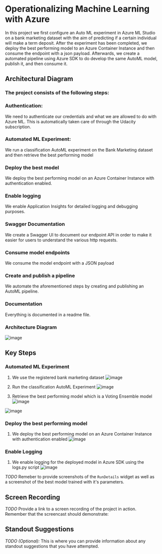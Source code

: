 

# Operationalizing Machine Learning with Azure

In this project we first configure an Auto ML experiment in Azure ML Studio on a bank marketing dataset with the aim of predicting if a certain individual will make a term deposit. After the experiment has been completed, we deploy the best performing model to an Azure Container Instance and then consume the endpoint with a json payload. Afterwards, we create a automated pipeline using Azure SDK to do develop the same AutoML model, publish it, and then consume it.

## Architectural Diagram

### The project consists of the following steps:

### Authentication: 
We need to authenticate our credentials and what we are allowed to do with Azure ML. This is automatically taken care of through the Udacity subscription.

### Automated ML Experiment:
We run a classification AutoML experiment on the Bank Marketing dataset and then retrieve the best performing model

### Deploy the best model
We deploy the best performing model on an Azure Container Instance with authentication enabled.

### Enable logging
We enable Application Insights for detailed logging and debugging purposes.

### Swagger Documentation
We create a Swagger UI to document our endpoint API in order to make it easier for users to understand the various http requests.

### Consume model endpoints
We consume the model endpoint with a JSON payload

### Create and publish a pipeline
We automate the aforementioned steps by creating and publishing an AutoML pipeline.

### Documentation
Everything is documented in a readme file.

### Architecture Diagram
![image](https://user-images.githubusercontent.com/38438203/121116307-4f30c800-c7e4-11eb-92e3-8078b006f251.png)

## Key Steps

### Automated ML Experiment

  1. We use the registered bank marketing dataset
  ![image](https://user-images.githubusercontent.com/38438203/121117947-fc0c4480-c7e6-11eb-8f75-12b5edde0203.png)
  
  2. Run the classification AutoML Experiment
  ![image](https://user-images.githubusercontent.com/38438203/121118109-4988b180-c7e7-11eb-89ab-742c740db86d.png)

  3. Retrieve the best performing model which is a Voting Ensemble model
  ![image](https://user-images.githubusercontent.com/38438203/121118210-76d55f80-c7e7-11eb-89a6-e992cb8b07b8.png)
  
  ![image](https://user-images.githubusercontent.com/38438203/121118245-83f24e80-c7e7-11eb-9076-d0035c3a408f.png)
  
### Deploy the best performing model

  1. We deploy the best performing model on an Azure Container Instance with authentication enabled
  ![image](https://user-images.githubusercontent.com/38438203/121118620-2b6f8100-c7e8-11eb-8d9b-ff3012c8806f.png)

### Enable Logging

  1. We enable logging for the deployed model in Azure SDK using the logs.py script
  ![image](https://user-images.githubusercontent.com/38438203/121118826-85704680-c7e8-11eb-81ef-0b716ca40902.png)



  



*TODO* Remeber to provide screenshots of the `RunDetails` widget as well as a screenshot of the best model trained with it's parameters.

## Screen Recording
*TODO* Provide a link to a screen recording of the project in action. Remember that the screencast should demonstrate:

## Standout Suggestions
*TODO (Optional):* This is where you can provide information about any standout suggestions that you have attempted.
